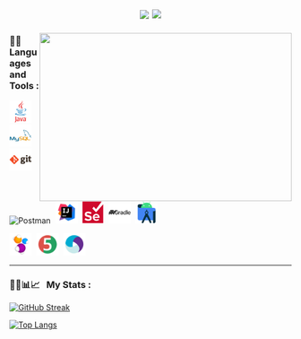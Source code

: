 <span id="header" align="center">
  <h1>
    <img src="https://i.ibb.co/k8TJ6fF/well1.gif" align="center" width="350"/> 
    <img src="https://media.giphy.com/media/hvRJCLFzcasrR4ia7z/giphy.gif" width="30px">
  </h1>
  
</span>


  <img src="https://mir-s3-cdn-cf.behance.net/project_modules/max_1200/942fdf48222763.5891fd792ead0.gif" align="right" width="450" height="300"/>


### :man_technologist: Languages and Tools :

<p>
<img src="https://github.com/devicons/devicon/blob/master/icons/java/java-original-wordmark.svg" title="Java" alt="Java" width="40" height="40"/>&nbsp;
<img src="https://github.com/devicons/devicon/blob/master/icons/mysql/mysql-original-wordmark.svg" title="MySQL"  alt="MySQL" width="40" height="40"/>&nbsp;
  <img src="https://github.com/devicons/devicon/blob/master/icons/git/git-original-wordmark.svg" title="Git" alt="Git" width="40" height="40"/>&nbsp;
<img src="https://www.vectorlogo.zone/logos/getpostman/getpostman-icon.svg" title="Postman"  alt="Postman" width="40" height="40"/>&nbsp;
  <img src="https://github.com/igor-QA/igor-QA/blob/main/logo/Intelij_IDEA.svg" title="IDEA" alt="IDEA" width="40" height="40"/>&nbsp;
<img src="https://github.com/devicons/devicon/blob/master/icons/selenium/selenium-original.svg" title="Selenium"  alt="Selenium" width="40" height="40"/>&nbsp;
<img src="https://github.com/devicons/devicon/blob/master/icons/gradle/gradle-plain-wordmark.svg" title="Gradle"  alt="Gradle" width="40" height="40"/>&nbsp;
<img src="https://github.com/devicons/devicon/blob/master/icons/androidstudio/androidstudio-original.svg" title="AndroidStudio" alt="AndroidStudio" width="40" height="40"/>&nbsp;
  
<img src="https://github.com/igor-QA/igor-QA/blob/main/logo/Selenide.svg" title="Selenide" alt="Selenide" width="40" height="40"/>&nbsp;
<img src="https://github.com/igor-QA/igor-QA/blob/main/logo/JUnit5.svg" title="JUnit5" alt="JUnit5" width="40" height="40"/>&nbsp;
<img src="https://github.com/igor-QA/igor-QA/blob/main/logo/Appium.svg" title="Appium" alt="Appium" width="40" height="40"/>&nbsp;
</p>

---

### 👨‍💼📊📈 &nbsp; My Stats :
[![GitHub Streak](http://github-readme-streak-stats.herokuapp.com?user=CostaVaryn&theme=dark&background=000000)](https://git.io/streak-stats)

[![Top Langs](https://github-readme-stats.vercel.app/api/top-langs/?username=CostaVaryn&layout=compact&theme=vision-friendly-dark)](https://github.com/anuraghazra/github-readme-stats)

<img src="https://komarev.com/ghpvc/?username=CostaVaryn&style=flat-square&color=blue" align="left" alt=""/>
